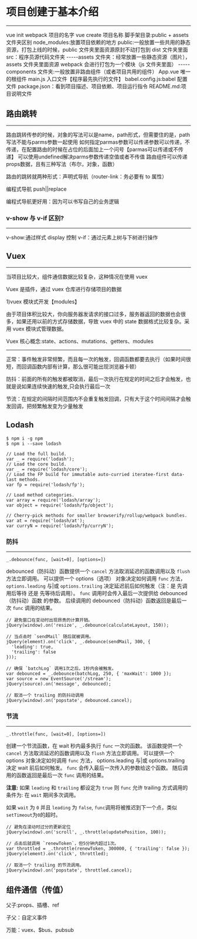 # **项目创建于基本介绍**

------

vue init webpack 项目的名字
vue create 项目名称
脚手架目录:public + assets 文件夹区别
node_modules:放置项目依赖的地方
public:一般放置一些共用的静态资源，打包上线的时候，public 文件夹里面资源原封不动打包到 dist 文件夹里面
src：程序员源代码文件夹
-----assets 文件夹：经常放置一些静态资源（图片），assets 文件夹里面资源 webpack 会进行打包为一个模块（js 文件夹里面）
-----components 文件夹:一般放置非路由组件（或者项目共用的组件）
App.vue 唯一的根组件
main.js 入口文件【程序最先执行的文件】
babel.config.js:babel 配置文件
package.json：看到项目描述、项目依赖、项目运行指令
README.md:项目说明文件

## 路由跳转

------

路由跳转传参的时候，对象的写法可以是name，path形式，但需要住的是，path写法不能与parms参数一起使用
如何指定parmas参数可以传递参数可以传递，不传递，在配置路由的时候在占位的后面加上一个问号【parmas可以传递或不传递】
可以使用undefined解决parms参数传递空值或者不传值
路由组件可以传递props数据，且有三种写法（布尔，对象，函数）

路由的跳转就两种形式：声明式导航（router-link：务必要有 to 属性）

编程式导航 push||replace

编程式导航更好用：因为可以书写自己的业务逻辑

### v-show 与 v-if 区别?

------

v-show:通过样式 display 控制
v-if：通过元素上树与下树进行操作

## Vuex

------

当项目比较大，组件通信数据比较复杂，这种情况在使用 vuex

Vuex 是插件，通过 vuex 仓库进行存储项目的数据

1)vuex 模块式开发【modules】

由于项目体积比较大，你向服务器发请求的接口过多，服务器返回的数据也会很多，如果还用以前的方式存储数据，导致 vuex 中的 state 数据格式比较复杂。采用 vuex 模块式管理数据。

Vuex 核心概念:state、actions、mutations、getters、modules

------

正常：事件触发非常频繁，而且每一次的触发，回调函数都要去执行（如果时间很短，而回调函数内部有计算，那么很可能出现浏览器卡顿）

防抖：前面的所有的触发都被取消，最后一次执行在规定的时间之后才会触发，也就是说如果连续快速的触发,只会执行最后一次

节流：在规定的间隔时间范围内不会重复触发回调，只有大于这个时间间隔才会触发回调，把频繁触发变为少量触发

## Lodash

```
$ npm i -g npm
$ npm i --save lodash
```

```
// Load the full build.
var _ = require('lodash');
// Load the core build.
var _ = require('lodash/core');
// Load the FP build for immutable auto-curried iteratee-first data-last methods.
var fp = require('lodash/fp');
 
// Load method categories.
var array = require('lodash/array');
var object = require('lodash/fp/object');
 
// Cherry-pick methods for smaller browserify/rollup/webpack bundles.
var at = require('lodash/at');
var curryN = require('lodash/fp/curryN');
```

### 防抖

------

```
_.debounce(func, [wait=0], [options=])
```

debounced（防抖动）函数提供一个 `cancel` 方法取消延迟的函数调用以及 `flush` 方法立即调用。 可以提供一个 options（选项） 对象决定如何调用 `func` 方法，`options.leading` 与|或 `options.trailing` 决定延迟前后如何触发（注：是 先调用后等待 还是 先等待后调用）。 `func` 调用时会传入最后一次提供给 debounced（防抖动）函数 的参数。 后续调用的 debounced（防抖动）函数返回是最后一次 `func` 调用的结果。

```
// 避免窗口在变动时出现昂贵的计算开销。
jQuery(window).on('resize', _.debounce(calculateLayout, 150));
 
// 当点击时 `sendMail` 随后就被调用。
jQuery(element).on('click', _.debounce(sendMail, 300, {
  'leading': true,
  'trailing': false
}));
 
// 确保 `batchLog` 调用1次之后，1秒内会被触发。
var debounced = _.debounce(batchLog, 250, { 'maxWait': 1000 });
var source = new EventSource('/stream');
jQuery(source).on('message', debounced);
 
// 取消一个 trailing 的防抖动调用
jQuery(window).on('popstate', debounced.cancel);
```

### 节流

------

```
_.throttle(func, [wait=0], [options=])
```

创建一个节流函数，在 wait 秒内最多执行 `func` 一次的函数。 该函数提供一个 `cancel` 方法取消延迟的函数调用以及 `flush` 方法立即调用。 可以提供一个 options 对象决定如何调用 `func` 方法， options.leading 与|或 options.trailing 决定 wait 前后如何触发。 `func` 会传入最后一次传入的参数给这个函数。 随后调用的函数返回是最后一次 `func` 调用的结果。

**注意:** 如果 `leading` 和 `trailing` 都设定为 `true` 则 `func` 允许 trailing 方式调用的条件为: 在 `wait` 期间多次调用。

如果 `wait` 为 `0` 并且 `leading` 为 `false`, `func`调用将被推迟到下一个点，类似`setTimeout`为`0`的超时。

```
// 避免在滚动时过分的更新定位
jQuery(window).on('scroll', _.throttle(updatePosition, 100));
 
// 点击后就调用 `renewToken`，但5分钟内超过1次。
var throttled = _.throttle(renewToken, 300000, { 'trailing': false });
jQuery(element).on('click', throttled);
 
// 取消一个 trailing 的节流调用。
jQuery(window).on('popstate', throttled.cancel);
```

##  组件通信（传值）

父子:props、插槽、ref

子父：自定义事件

万能：vuex、$bus、pubsub

